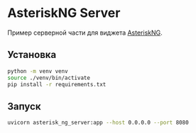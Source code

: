# AsteriskNG Server

Пример серверной части для виджета [AsteriskNG](https://github.com/iqtek/asterisk_ng).

## Установка

```bash
python -m venv venv
source ./venv/bin/activate
pip install -r requirements.txt
```

## Запуск

```bash
uvicorn asterisk_ng_server:app --host 0.0.0.0 --port 8080
```

